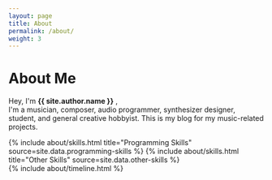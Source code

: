```yaml
---
layout: page
title: About
permalink: /about/
weight: 3
---
```


# **About Me**

Hey, I'm **{{ site.author.name }}** ,<br>
I'm a musician, composer, audio programmer, synthesizer designer, student, and general creative hobbyist. This is my blog for my music-related projects. 

<div class="row">
{% include about/skills.html title="Programming Skills" source=site.data.programming-skills %}
{% include about/skills.html title="Other Skills" source=site.data.other-skills %}
</div>

<div class="row">
{% include about/timeline.html %}
</div>